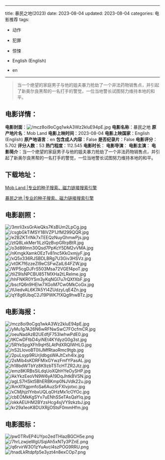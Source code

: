 
---
title: 暴民之地(2023)
date: 2023-08-04
updated: 2023-08-04
categories: 电影推荐
tags:
- 动作
- 犯罪
- 惊悚

- English (English)
- en
---


> 当一个绝望的家庭男子与他的姐夫暴力抢劫了一个非法药物销售点，并引起了新奥尔良黑帮的一名打手的警觉，一位当地警长试图努力维持本地的和平。

## **电影详情**：

**电影封面**：<img src="https://image.tmdb.org/t/p/w200/mcz8oi9oCgq1wkA3Wz2kluE94pE.jpg" alt="/mcz8oi9oCgq1wkA3Wz2kluE94pE.jpg" title="/mcz8oi9oCgq1wkA3Wz2kluE94pE.jpg">
**电影名称**：暴民之地
**原产地片名**：Mob Land
**电影上映时间**：2023-08-04
**电影上映国家**：English (English)
**原产地语言**：en
**包含成人内容**：False
**是否纪录片**：False
**电影评分**：5.702
**评分人数**：53
**热门程度**：112.545
**电影时长**：
**电影导演**：
**电影主演**：
**电影简介**：当一个绝望的家庭男子与他的姐夫暴力抢劫了一个非法药物销售点，并引起了新奥尔良黑帮的一名打手的警觉，一位当地警长试图努力维持本地的和平。

## **下载地址**：
[Mob Land |专业的种子搜索、磁力链接搜索引擎](https://movie.amd794.com:2083/?search=Mob%20Land&ordering=&mode=match_phrase&page_size=10&page=1)

[暴民之地 |专业的种子搜索、磁力链接搜索引擎](https://movie.amd794.com:2083/?search=%E6%9A%B4%E6%B0%91%E4%B9%8B%E5%9C%B0&ordering=&mode=match_phrase&page_size=10&page=1)
 

## **电影剧照**：
<img src="https://image.tmdb.org/t/p/original/3mrli3xsGrAieQks7KsBUm2LpCg.jpg" alt="/3mrli3xsGrAieQks7KsBUm2LpCg.jpg" title="/3mrli3xsGrAieQks7KsBUm2LpCg.jpg"><img src="https://image.tmdb.org/t/p/original/csgbGkTiMSY18lVZP1JfM299QQR.jpg" alt="/csgbGkTiMSY18lVZP1JfM299QQR.jpg" title="/csgbGkTiMSY18lVZP1JfM299QQR.jpg"><img src="https://image.tmdb.org/t/p/original/e2BZKTrlNk7xTEEQzNuyGhmwPjs.jpg" alt="/e2BZKTrlNk7xTEEQzNuyGhmwPjs.jpg" title="/e2BZKTrlNk7xTEEQzNuyGhmwPjs.jpg"><img src="https://image.tmdb.org/t/p/original/ztQ8LxkMer1ILzIQzBvpGRrpBtR.jpg" alt="/ztQ8LxkMer1ILzIQzBvpGRrpBtR.jpg" title="/ztQ8LxkMer1ILzIQzBvpGRrpBtR.jpg"><img src="https://image.tmdb.org/t/p/original/o3d89Imn30Qsd7PpKcY5DM2vVMA.jpg" alt="/o3d89Imn30Qsd7PpKcY5DM2vVMA.jpg" title="/o3d89Imn30Qsd7PpKcY5DM2vVMA.jpg"><img src="https://image.tmdb.org/t/p/original/nKmgkXamkOEzTv81nc5KkOxmjyF.jpg" alt="/nKmgkXamkOEzTv81nc5KkOxmjyF.jpg" title="/nKmgkXamkOEzTv81nc5KkOxmjyF.jpg"><img src="https://image.tmdb.org/t/p/original/xQ5x336RJSBDLBRg7U3Giv3HSVz.jpg" alt="/xQ5x336RJSBDLBRg7U3Giv3HSVz.jpg" title="/xQ5x336RJSBDLBRg7U3Giv3HSVz.jpg"><img src="https://image.tmdb.org/t/p/original/vt0K7f6zzeZI9eCSFwZaIL64FZW.jpg" alt="/vt0K7f6zzeZI9eCSFwZaIL64FZW.jpg" title="/vt0K7f6zzeZI9eCSFwZaIL64FZW.jpg"><img src="https://image.tmdb.org/t/p/original/WP5cgDJFrS503Msa72VGEf4poT.jpg" alt="/WP5cgDJFrS503Msa72VGEf4poT.jpg" title="/WP5cgDJFrS503Msa72VGEf4poT.jpg"><img src="https://image.tmdb.org/t/p/original/tliZ9IsNPCBU85TMXHa2tLRelme.jpg" alt="/tliZ9IsNPCBU85TMXHa2tLRelme.jpg" title="/tliZ9IsNPCBU85TMXHa2tLRelme.jpg"><img src="https://image.tmdb.org/t/p/original/hhFNKR0YSm3yKqNGl7u7rQXfXbF.jpg" alt="/hhFNKR0YSm3yKqNGl7u7rQXfXbF.jpg" title="/hhFNKR0YSm3yKqNGl7u7rQXfXbF.jpg"><img src="https://image.tmdb.org/t/p/original/bscfQ6n9HEIw7XGoM7Cw0MkCoGx.jpg" alt="/bscfQ6n9HEIw7XGoM7Cw0MkCoGx.jpg" title="/bscfQ6n9HEIw7XGoM7Cw0MkCoGx.jpg"><img src="https://image.tmdb.org/t/p/original/tUiedvAL6K7A5Yl4ZUdzyLqE4Zn.jpg" alt="/tUiedvAL6K7A5Yl4ZUdzyLqE4Zn.jpg" title="/tUiedvAL6K7A5Yl4ZUdzyLqE4Zn.jpg"><img src="https://image.tmdb.org/t/p/original/qY8g6UbqC2J19PWK7fXQg9hwBTz.jpg" alt="/qY8g6UbqC2J19PWK7fXQg9hwBTz.jpg" title="/qY8g6UbqC2J19PWK7fXQg9hwBTz.jpg">

## **电影海报**：
<img src="https://image.tmdb.org/t/p/original/mcz8oi9oCgq1wkA3Wz2kluE94pE.jpg" alt="/mcz8oi9oCgq1wkA3Wz2kluE94pE.jpg" title="/mcz8oi9oCgq1wkA3Wz2kluE94pE.jpg"><img src="https://image.tmdb.org/t/p/original/yMu1g7A26N6wRFNwSwC7FOcfmCR.jpg" alt="/yMu1g7A26N6wRFNwSwC7FOcfmCR.jpg" title="/yMu1g7A26N6wRFNwSwC7FOcfmCR.jpg"><img src="https://image.tmdb.org/t/p/original/oeuNadAzB2UEdfjF753lwhwPdE0.jpg" alt="/oeuNadAzB2UEdfjF753lwhwPdE0.jpg" title="/oeuNadAzB2UEdfjF753lwhwPdE0.jpg"><img src="https://image.tmdb.org/t/p/original/tKCwDFtbD4yiNEt4KYdyzG0g3st.jpg" alt="/tKCwDFtbD4yiNEt4KYdyzG0g3st.jpg" title="/tKCwDFtbD4yiNEt4KYdyzG0g3st.jpg"><img src="https://image.tmdb.org/t/p/original/5RYeSpgXFh9qH5LAtPdXRQlWHLG.jpg" alt="/5RYeSpgXFh9qH5LAtPdXRQlWHLG.jpg" title="/5RYeSpgXFh9qH5LAtPdXRQlWHLG.jpg"><img src="https://image.tmdb.org/t/p/original/nS2LIovoBT0lIJMfRtaoRmc9tgb.jpg" alt="/nS2LIovoBT0lIJMfRtaoRmc9tgb.jpg" title="/nS2LIovoBT0lIJMfRtaoRmc9tgb.jpg"><img src="https://image.tmdb.org/t/p/original/2puLsyp9RUrjIdbgsWAJtCxh4lx.jpg" alt="/2puLsyp9RUrjIdbgsWAJtCxh4lx.jpg" title="/2puLsyp9RUrjIdbgsWAJtCxh4lx.jpg"><img src="https://image.tmdb.org/t/p/original/2sMib4sKDRFMIxGYwzFmfYPasAL.jpg" alt="/2sMib4sKDRFMIxGYwzFmfYPasAL.jpg" title="/2sMib4sKDRFMIxGYwzFmfYPasAL.jpg"><img src="https://image.tmdb.org/t/p/original/h18bdWTbYz8K9zbT5TcHTZR2Jtz.jpg" alt="/h18bdWTbYz8K9zbT5TcHTZR2Jtz.jpg" title="/h18bdWTbYz8K9zbT5TcHTZR2Jtz.jpg"><img src="https://image.tmdb.org/t/p/original/emz8KlRBsSiLdqUoXQhHYeOySHP.jpg" alt="/emz8KlRBsSiLdqUoXQhHYeOySHP.jpg" title="/emz8KlRBsSiLdqUoXQhHYeOySHP.jpg"><img src="https://image.tmdb.org/t/p/original/AkYkzEeoVN9W6yA19DqJhtkBVSN.jpg" alt="/AkYkzEeoVN9W6yA19DqJhtkBVSN.jpg" title="/AkYkzEeoVN9W6yA19DqJhtkBVSN.jpg"><img src="https://image.tmdb.org/t/p/original/agLS7HSkt5BhERBKmp0NJVdk22u.jpg" alt="/agLS7HSkt5BhERBKmp0NJVdk22u.jpg" title="/agLS7HSkt5BhERBKmp0NJVdk22u.jpg"><img src="https://image.tmdb.org/t/p/original/AmXfXgpmfoSa6AuzSrFXlvjotxc.jpg" alt="/AmXfXgpmfoSa6AuzSrFXlvjotxc.jpg" title="/AmXfXgpmfoSa6AuzSrFXlvjotxc.jpg"><img src="https://image.tmdb.org/t/p/original/xCMjhjzIYnbxUQLqOHzMx1cOYOc.jpg" alt="/xCMjhjzIYnbxUQLqOHzMx1cOYOc.jpg" title="/xCMjhjzIYnbxUQLqOHzMx1cOYOc.jpg"><img src="https://image.tmdb.org/t/p/original/cbEOMkKgSYv7uENhSSeTAsQaYIq.jpg" alt="/cbEOMkKgSYv7uENhSSeTAsQaYIq.jpg" title="/cbEOMkKgSYv7uENhSSeTAsQaYIq.jpg"><img src="https://image.tmdb.org/t/p/original/okkAEUHM2BYzsHcg4sjVY9zkzbJ.jpg" alt="/okkAEUHM2BYzsHcg4sjVY9zkzbJ.jpg" title="/okkAEUHM2BYzsHcg4sjVY9zkzbJ.jpg"><img src="https://image.tmdb.org/t/p/original/kr29a1eoK8DUXRjjOStsF0mmHfm.jpg" alt="/kr29a1eoK8DUXRjjOStsF0mmHfm.jpg" title="/kr29a1eoK8DUXRjjOStsF0mmHfm.jpg">

## **电影图标**：
<img src="https://image.tmdb.org/t/p/original/pw0TRvEP4UYpo2edTHIazBGCH5e.png" alt="/pw0TRvEP4UYpo2edTHIazBGCH5e.png" title="/pw0TRvEP4UYpo2edTHIazBGCH5e.png"><img src="https://image.tmdb.org/t/p/original/7hrLzwjieWgUSqiAh5xNTy3PZnE.png" alt="/7hrLzwjieWgUSqiAh5xNTy3PZnE.png" title="/7hrLzwjieWgUSqiAh5xNTy3PZnE.png"><img src="https://image.tmdb.org/t/p/original/q6rvirW3O1zYuAvcl4szPOG9RRU.png" alt="/q6rvirW3O1zYuAvcl4szPOG9RRU.png" title="/q6rvirW3O1zYuAvcl4szPOG9RRU.png"><img src="https://image.tmdb.org/t/p/original/tnadLkRtdpfp5e3yzt4n8exCOp7.png" alt="/tnadLkRtdpfp5e3yzt4n8exCOp7.png" title="/tnadLkRtdpfp5e3yzt4n8exCOp7.png">
